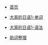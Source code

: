 
<!-- 导航栏 -->
*  [首页](?id=拾人牙慧) 


*  [大家的日语1-单词](/大家的日语-1/1-25单词.md)
*  [大家的日语1-语法](/大家的日语-1/1-25语法.md)
*  [助词整理](/助词整理/index.html)
